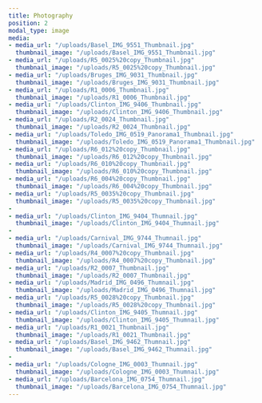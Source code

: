 ```yaml
---
title: Photography
position: 2
modal_type: image
media:
- media_url: "/uploads/Basel_IMG_9551_Thumbnail.jpg"
  thumbnail_image: "/uploads/Basel_IMG_9551_Thumbnail.jpg"
- media_url: "/uploads/R5_0025%20copy_Thumbnail.jpg"
  thumbnail_image: "/uploads/R5_0025%20copy_Thumbnail.jpg"
- media_url: "/uploads/Bruges_IMG_9031_Thumbnail.jpg"
  thumbnail_image: "/uploads/Bruges_IMG_9031_Thumbnail.jpg"
- media_url: "/uploads/R1_0006_Thumbnail.jpg"
  thumbnail_image: "/uploads/R1_0006_Thumbnail.jpg"
- media_url: "/uploads/Clinton_IMG_9406_Thumbnail.jpg"
  thumbnail_image: "/uploads/Clinton_IMG_9406_Thumbnail.jpg"
- media_url: "/uploads/R2_0024_Thumbnail.jpg"
  thumbnail_image: "/uploads/R2_0024_Thumbnail.jpg"
- media_url: "/uploads/Toledo_IMG_0519_Panorama1_Thumbnail.jpg"
  thumbnail_image: "/uploads/Toledo_IMG_0519_Panorama1_Thumbnail.jpg"
- media_url: "/uploads/R6_012%20copy_Thumbnail.jpg"
  thumbnail_image: "/uploads/R6_012%20copy_Thumbnail.jpg"
- media_url: "/uploads/R6_010%20copy_Thumbnail.jpg"
  thumbnail_image: "/uploads/R6_010%20copy_Thumbnail.jpg"
- media_url: "/uploads/R6_004%20copy_Thumbnail.jpg"
  thumbnail_image: "/uploads/R6_004%20copy_Thumbnail.jpg"
- media_url: "/uploads/R5_0035%20copy_Thumbnail.jpg"
  thumbnail_image: "/uploads/R5_0035%20copy_Thumbnail.jpg"
- 
- media_url: "/uploads/Clinton_IMG_9404_Thumnail.jpg"
  thumbnail_image: "/uploads/Clinton_IMG_9404_Thumnail.jpg"
- 
- media_url: "/uploads/Carnival_IMG_9744_Thumnail.jpg"
  thumbnail_image: "/uploads/Carnival_IMG_9744_Thumnail.jpg"
- media_url: "/uploads/R4_0007%20copy_Thumbnail.jpg"
  thumbnail_image: "/uploads/R4_0007%20copy_Thumbnail.jpg"
- media_url: "/uploads/R2_0007_Thumbnail.jpg"
  thumbnail_image: "/uploads/R2_0007_Thumbnail.jpg"
- media_url: "/uploads/Madrid_IMG_0496_Thumnail.jpg"
  thumbnail_image: "/uploads/Madrid_IMG_0496_Thumnail.jpg"
- media_url: "/uploads/R5_0028%20copy_Thumbnail.jpg"
  thumbnail_image: "/uploads/R5_0028%20copy_Thumbnail.jpg"
- media_url: "/uploads/Clinton_IMG_9405_Thumnail.jpg"
  thumbnail_image: "/uploads/Clinton_IMG_9405_Thumnail.jpg"
- media_url: "/uploads/R1_0021_Thumbnail.jpg"
  thumbnail_image: "/uploads/R1_0021_Thumbnail.jpg"
- media_url: "/uploads/Basel_IMG_9462_Thumnail.jpg"
  thumbnail_image: "/uploads/Basel_IMG_9462_Thumnail.jpg"
- 
- media_url: "/uploads/Cologne_IMG_0003_Thumnail.jpg"
  thumbnail_image: "/uploads/Cologne_IMG_0003_Thumnail.jpg"
- media_url: "/uploads/Barcelona_IMG_0754_Thumnail.jpg"
  thumbnail_image: "/uploads/Barcelona_IMG_0754_Thumnail.jpg"
---
```


